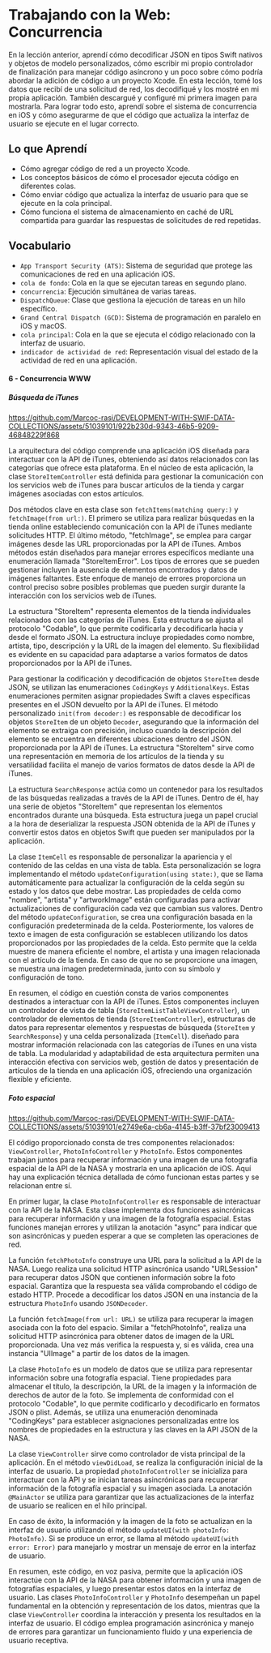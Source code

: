 # Trabajando con la Web: Concurrencia

En la lección anterior, aprendí cómo decodificar JSON en tipos Swift nativos y objetos de modelo personalizados, cómo escribir mi propio controlador de finalización para manejar código asíncrono y un poco sobre cómo podría abordar la adición de código a un proyecto Xcode.
En esta lección, tomé los datos que recibí de una solicitud de red, los decodifiqué y los mostré en mi propia aplicación. También descargué y configuré mi primera imagen para mostrarla. Para lograr todo esto, aprendí sobre el sistema de concurrencia en iOS y cómo asegurarme de que el código que actualiza la interfaz de usuario se ejecute en el lugar correcto.

## Lo que Aprendí
- Cómo agregar código de red a un proyecto Xcode.
- Los conceptos básicos de cómo el procesador ejecuta código en diferentes colas.
- Cómo enviar código que actualiza la interfaz de usuario para que se ejecute en la cola principal.
- Cómo funciona el sistema de almacenamiento en caché de URL compartida para guardar las respuestas de solicitudes de red repetidas.

## Vocabulario
- `App Transport Security (ATS)`: Sistema de seguridad que protege las comunicaciones de red en una aplicación iOS.
- `cola de fondo`: Cola en la que se ejecutan tareas en segundo plano.
- `concurrencia`: Ejecución simultánea de varias tareas.
- `DispatchQueue`: Clase que gestiona la ejecución de tareas en un hilo específico.
- `Grand Central Dispatch (GCD)`: Sistema de programación en paralelo en iOS y macOS.
- `cola principal`: Cola en la que se ejecuta el código relacionado con la interfaz de usuario.
- `indicador de actividad de red`: Representación visual del estado de la actividad de red en una aplicación.

#### 6 - Concurrencia WWW

##### Búsqueda de iTunes

https://github.com/Marcoc-rasi/DEVELOPMENT-WITH-SWIF-DATA-COLLECTIONS/assets/51039101/922b230d-9343-46b5-9209-46848229f868

La arquitectura del código comprende una aplicación iOS diseñada para interactuar con la API de iTunes, obteniendo así datos relacionados con las categorías que ofrece esta plataforma. En el núcleo de esta aplicación, la clase `StoreItemController` está definida para gestionar la comunicación con los servicios web de iTunes para buscar artículos de la tienda y cargar imágenes asociadas con estos artículos.

Dos métodos clave en esta clase son `fetchItems(matching query:)` y `fetchImage(from url:)`. El primero se utiliza para realizar búsquedas en la tienda online estableciendo comunicación con la API de iTunes mediante solicitudes HTTP. El último método, "fetchImage", se emplea para cargar imágenes desde las URL proporcionadas por la API de iTunes. Ambos métodos están diseñados para manejar errores específicos mediante una enumeración llamada "StoreItemError". Los tipos de errores que se pueden gestionar incluyen la ausencia de elementos encontrados y datos de imágenes faltantes. Este enfoque de manejo de errores proporciona un control preciso sobre posibles problemas que pueden surgir durante la interacción con los servicios web de iTunes.

La estructura "StoreItem" representa elementos de la tienda individuales relacionados con las categorías de iTunes. Esta estructura se ajusta al protocolo "Codable", lo que permite codificarla y decodificarla hacia y desde el formato JSON. La estructura incluye propiedades como nombre, artista, tipo, descripción y la URL de la imagen del elemento. Su flexibilidad es evidente en su capacidad para adaptarse a varios formatos de datos proporcionados por la API de iTunes.

Para gestionar la codificación y decodificación de objetos `StoreItem` desde JSON, se utilizan las enumeraciones `CodingKeys` y `AdditionalKeys`. Estas enumeraciones permiten asignar propiedades Swift a claves específicas presentes en el JSON devuelto por la API de iTunes. El método personalizado `init(from decoder:)` es responsable de decodificar los objetos `StoreItem` de un objeto `Decoder`, asegurando que la información del elemento se extraiga con precisión, incluso cuando la descripción del elemento se encuentra en diferentes ubicaciones dentro del JSON. proporcionada por la API de iTunes. La estructura "StoreItem" sirve como una representación en memoria de los artículos de la tienda y su versatilidad facilita el manejo de varios formatos de datos desde la API de iTunes.

La estructura `SearchResponse` actúa como un contenedor para los resultados de las búsquedas realizadas a través de la API de iTunes. Dentro de él, hay una serie de objetos "StoreItem" que representan los elementos encontrados durante una búsqueda. Esta estructura juega un papel crucial a la hora de deserializar la respuesta JSON obtenida de la API de iTunes y convertir estos datos en objetos Swift que pueden ser manipulados por la aplicación.

La clase `ItemCell` es responsable de personalizar la apariencia y el contenido de las celdas en una vista de tabla. Esta personalización se logra implementando el método `updateConfiguration(using state:)`, que se llama automáticamente para actualizar la configuración de la celda según su estado y los datos que debe mostrar. Las propiedades de celda como "nombre", "artista" y "artworkImage" están configuradas para activar actualizaciones de configuración cada vez que cambian sus valores. Dentro del método `updateConfiguration`, se crea una configuración basada en la configuración predeterminada de la celda. Posteriormente, los valores de texto e imagen de esta configuración se establecen utilizando los datos proporcionados por las propiedades de la celda. Esto permite que la celda muestre de manera eficiente el nombre, el artista y una imagen relacionada con el artículo de la tienda. En caso de que no se proporcione una imagen, se muestra una imagen predeterminada, junto con su símbolo y configuración de tono.

En resumen, el código en cuestión consta de varios componentes destinados a interactuar con la API de iTunes. Estos componentes incluyen un controlador de vista de tabla (`StoreItemListTableViewController`), un controlador de elementos de tienda (`StoreItemController`), estructuras de datos para representar elementos y respuestas de búsqueda (`StoreItem` y `SearchResponse`) y una celda personalizada (`ItemCell`). diseñado para mostrar información relacionada con las categorías de iTunes en una vista de tabla. La modularidad y adaptabilidad de esta arquitectura permiten una interacción efectiva con servicios web, gestión de datos y presentación de artículos de la tienda en una aplicación iOS, ofreciendo una organización flexible y eficiente.

##### Foto espacial

https://github.com/Marcoc-rasi/DEVELOPMENT-WITH-SWIF-DATA-COLLECTIONS/assets/51039101/e2749e6a-cb6a-4145-b3ff-37bf23009413

El código proporcionado consta de tres componentes relacionados: `ViewController`, `PhotoInfoController` y `PhotoInfo`. Estos componentes trabajan juntos para recuperar información y una imagen de una fotografía espacial de la API de la NASA y mostrarla en una aplicación de iOS. Aquí hay una explicación técnica detallada de cómo funcionan estas partes y se relacionan entre sí.

En primer lugar, la clase `PhotoInfoController` es responsable de interactuar con la API de la NASA. Esta clase implementa dos funciones asincrónicas para recuperar información y una imagen de la fotografía espacial. Estas funciones manejan errores y utilizan la anotación "async" para indicar que son asincrónicas y pueden esperar a que se completen las operaciones de red.

La función `fetchPhotoInfo` construye una URL para la solicitud a la API de la NASA. Luego realiza una solicitud HTTP asincrónica usando "URLSession" para recuperar datos JSON que contienen información sobre la foto espacial. Garantiza que la respuesta sea válida comprobando el código de estado HTTP. Procede a decodificar los datos JSON en una instancia de la estructura `PhotoInfo` usando `JSONDecoder`.

La función `fetchImage(from url: URL)` se utiliza para recuperar la imagen asociada con la foto del espacio. Similar a "fetchPhotoInfo", realiza una solicitud HTTP asincrónica para obtener datos de imagen de la URL proporcionada. Una vez más verifica la respuesta y, si es válida, crea una instancia "UIImage" a partir de los datos de la imagen.

La clase `PhotoInfo` es un modelo de datos que se utiliza para representar información sobre una fotografía espacial. Tiene propiedades para almacenar el título, la descripción, la URL de la imagen y la información de derechos de autor de la foto. Se implementa de conformidad con el protocolo "Codable", lo que permite codificarlo y decodificarlo en formatos JSON o plist. Además, se utiliza una enumeración denominada "CodingKeys" para establecer asignaciones personalizadas entre los nombres de propiedades en la estructura y las claves en la API JSON de la NASA.

La clase `ViewController` sirve como controlador de vista principal de la aplicación. En el método `viewDidLoad`, se realiza la configuración inicial de la interfaz de usuario. La propiedad `photoInfoController` se inicializa para interactuar con la API y se inician tareas asincrónicas para recuperar información de la fotografía espacial y su imagen asociada. La anotación `@MainActor` se utiliza para garantizar que las actualizaciones de la interfaz de usuario se realicen en el hilo principal.

En caso de éxito, la información y la imagen de la foto se actualizan en la interfaz de usuario utilizando el método `updateUI(with photoInfo: PhotoInfo)`. Si se produce un error, se llama al método `updateUI(with error: Error)` para manejarlo y mostrar un mensaje de error en la interfaz de usuario.

En resumen, este código, en voz pasiva, permite que la aplicación iOS interactúe con la API de la NASA para obtener información y una imagen de fotografías espaciales, y luego presentar estos datos en la interfaz de usuario. Las clases `PhotoInfoController` y `PhotoInfo` desempeñan un papel fundamental en la obtención y representación de los datos, mientras que la clase `ViewController` coordina la interacción y presenta los resultados en la interfaz de usuario. El código emplea programación asincrónica y manejo de errores para garantizar un funcionamiento fluido y una experiencia de usuario receptiva.
